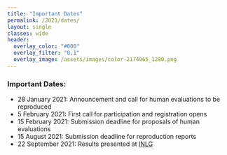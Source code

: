 ```yaml
---
title: "Important Dates"
permalink: /2021/dates/
layout: single
classes: wide
header:
  overlay_color: "#000"
  overlay_filter: "0.1"
  overlay_image: /assets/images/color-2174065_1280.png
---
```


### Important Dates:

* 28 January 2021: Announcement and call for human evaluations to be reproduced
* 5 February 2021: First call for participation and registration opens
* 15 February 2021: Submission deadline for proposals of human evaluations 
* 15 August 2021: Submission deadline for reproduction reports
* 22 September 2021: Results presented at [INLG](https://inlg2021.github.io/pages/programme.html)
